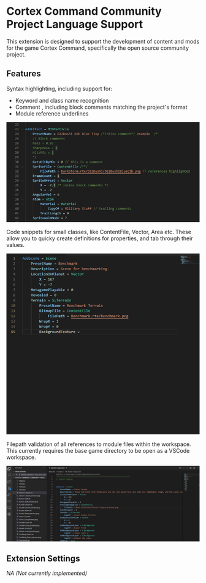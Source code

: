# Cortex Command Community Project Language Support

This extension is designed to support the development of content and mods for the game Cortex Command, specifically the open source community project.

## Features

Syntax highlighting, including support for:

- Keyword and class name recognition
- Comment , including block comments matching the project's format
- Module reference underlines

![syntax_highlighting](docs/syntax_highlighting.png)

Code snippets for small classes, like ContentFile, Vector, Area etc.
These allow you to quicky create definitions for properties, and tab through their values.

![snippets](docs/snippets.gif)

Filepath validation of all references to module files within the workspace.
This currently requires the base game directory to be open as a VSCode workspace.

![filepaths](docs/filepathValidation.gif)

## Extension Settings

_NA (Not currently implemented)_
